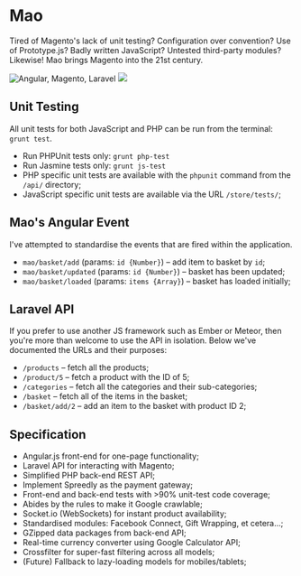 Mao
=========

Tired of Magento's lack of unit testing? Configuration over convention? Use of Prototype.js? Badly written JavaScript? Untested third-party modules? Likewise! Mao brings Magento into the 21st century.

<img src="http://i.imgur.com/PP6l6G9.jpg" alt="Angular, Magento, Laravel" />
<img src="https://travis-ci.org/Wildhoney/Magento-on-Angular.png?branch=master" />

Unit Testing
---------

All unit tests for both JavaScript and PHP can be run from the terminal: `grunt test`.

 * Run PHPUnit tests only: `grunt php-test`
 * Run Jasmine tests only: `grunt js-test`
 * PHP specific unit tests are available with the `phpunit` command from the `/api/` directory;
 * JavaScript specific unit tests are available via the URL `/store/tests/`;

Mao's Angular Event
---------

I've attempted to standardise the events that are fired within the application.

 * `mao/basket/add` (params: `id {Number}`) &ndash; add item to basket by `id`;
 * `mao/basket/updated` (params: `id {Number}`) &ndash; basket has been updated;
 * `mao/basket/loaded` (params: `items {Array}`) &ndash; basket has loaded initially;

Laravel API
---------

If you prefer to use another JS framework such as Ember or Meteor, then you're more than welcome to use the API in isolation. Below we've documented the URLs and their purposes:

 * `/products` &ndash; fetch all the products;
 * `/product/5` &ndash; fetch a product with the ID of 5;
 * `/categories` &ndash; fetch all the categories and their sub-categories;
 * `/basket` &ndash; fetch all of the items in the basket;
 * `/basket/add/2` &ndash; add an item to the basket with product ID 2;

Specification
---------

 * Angular.js front-end for one-page functionality;
 * Laravel API for interacting with Magento;
 * Simplified PHP back-end REST API;
 * Implement Spreedly as the payment gateway;
 * Front-end and back-end tests with >90% unit-test code coverage;
 * Abides by the rules to make it Google crawlable;
 * Socket.io (WebSockets) for instant product availability;
 * Standardised modules: Facebook Connect, Gift Wrapping, et cetera...;
 * GZipped data packages from back-end API;
 * Real-time currency converter using Google Calculator API;
 * Crossfilter for super-fast filtering across all models;
 * (Future) Fallback to lazy-loading models for mobiles/tablets;